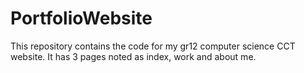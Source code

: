 # PortfolioWebsite
This repository contains the code for my gr12 computer science CCT website. It has 3 pages noted as index, work and about me.
